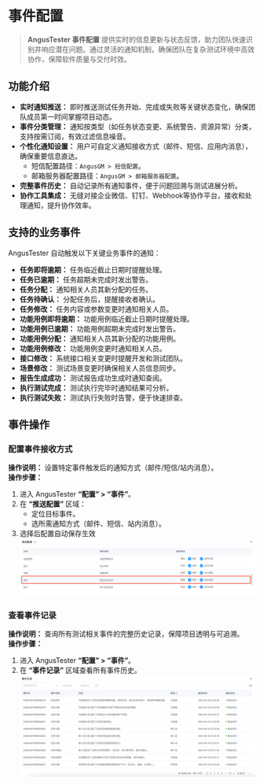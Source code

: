 # 事件配置

> **AngusTester 事件配置** 提供实时的信息更新与状态反馈，助力团队快速识别并响应潜在问题。通过灵活的通知机制，确保团队在复杂测试环境中高效协作，保障软件质量与交付时效。

## 功能介绍

- **实时通知推送：** 即时推送测试任务开始、完成或失败等关键状态变化，确保团队成员第一时间掌握项目动态。
- **事件分类管理：** 通知按类型（如任务状态变更、系统警告、资源异常）分类，支持按需订阅，有效过滤信息噪音。
- **个性化通知设置：** 用户可自定义通知接收方式（邮件、短信、应用内消息），确保重要信息直达。
  - 短信配置路径：`AngusGM > 短信配置`。
  - 邮箱服务器配置路径：`AngusGM > 邮箱服务器配置`。
- **完整事件历史：** 自动记录所有通知事件，便于问题回溯与测试进展分析。
- **协作工具集成：** 无缝对接企业微信、钉钉、Webhook等协作平台，接收和处理通知，提升协作效率。

## 支持的业务事件

AngusTester 自动触发以下关键业务事件的通知：

- **任务即将逾期：** 任务临近截止日期时提醒处理。
- **任务已逾期：** 任务超期未完成时发出警告。
- **任务分配：** 通知相关人员其新分配的任务。
- **任务待确认：** 分配任务后，提醒接收者确认。
- **任务修改：** 任务内容或参数变更时通知相关人员。
- **功能用例即将逾期：** 功能用例临近截止日期时提醒处理。
- **功能用例已逾期：** 功能用例超期未完成时发出警告。
- **功能用例分配：** 通知相关人员其新分配的功能用例。
- **功能用例修改：** 功能用例变更时通知相关人员。
- **接口修改：** 系统接口相关变更时提醒开发和测试团队。
- **场景修改：** 测试场景变更时确保相关人员信息同步。
- **报告生成成功：** 测试报告成功生成时通知查阅。
- **执行测试完成：** 测试执行完毕时通知结果可分析。
- **执行测试失败：** 测试执行失败时告警，便于快速排查。

## 事件操作

### 配置事件接收方式
**操作说明：** 设置特定事件触发后的通知方式（邮件/短信/站内消息）。  
**操作步骤：**
1. 进入 AngusTester **“配置” > “事件”**。
2. 在 **“推送配置”** 区域：
   - 定位目标事件。
   - 选所需通知方式（邮件、短信、站内消息）。
3. 选择后配置自动保存生效
    ![event-config.png](images/event-config.png)

### 查看事件记录
**操作说明：** 查询所有测试相关事件的完整历史记录，保障项目透明与可追溯。  
**操作步骤：**
1. 进入 AngusTester **“配置” > “事件”**。
2. 在 **“事件记录”** 区域查看所有事件历史。
    ![event-list.png](images/event-list.png)